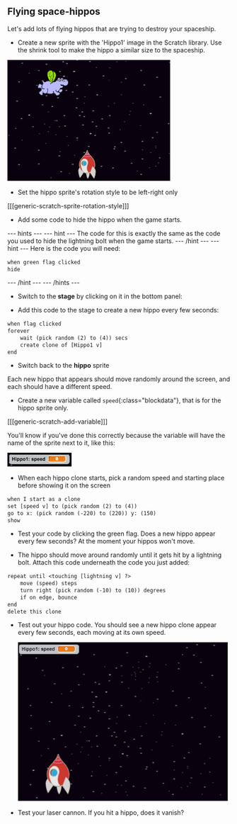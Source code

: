 ## Flying space-hippos

Let's add lots of flying hippos that are trying to destroy your spaceship.

+ Create a new sprite with the 'Hippo1' image in the Scratch library. Use the shrink tool to make the hippo a similar size to the spaceship.

![screenshot](images/invaders-hippo.png)

+ Set the hippo sprite's rotation style to be left-right only

[[[generic-scratch-sprite-rotation-style]]]

+ Add some code to hide the hippo when the game starts.

--- hints ---
--- hint ---
The code for this is exactly the same as the code you used to hide the lightning bolt when the game starts.
--- /hint ---
--- hint ---
Here is the code you will need:

```blocks
when green flag clicked
hide
```
--- /hint ---
--- /hints ---

+ Switch to the **stage** by clicking on it in the bottom panel:

+ Add this code to the stage to create a new hippo every few seconds:

```blocks
when flag clicked
forever
	wait (pick random (2) to (4)) secs
	create clone of [Hippo1 v]
end
```

+ Switch back to the **hippo** sprite

Each new hippo that appears should move randomly around the screen, and each should have a different speed.

+ Create a new variable called `speed`{:class="blockdata"}, that is for the hippo sprite only.

[[[generic-scratch-add-variable]]]

You'll know if you've done this correctly because the variable will have the name of the sprite next to it, like this:

![screenshot](images/invaders-var-test.png)

+ When each hippo clone starts, pick a random speed and starting place before showing it on the screen

```blocks
when I start as a clone
set [speed v] to (pick random (2) to (4))
go to x: (pick random (-220) to (220)) y: (150)
show
```

+ Test your code by clicking the green flag. Does a new hippo appear every few seconds? At the moment your hippos won't move.

+ The hippo should move around randomly until it gets hit by a lightning bolt. Attach this code underneath the code you just added:

```blocks
repeat until <touching [lightning v] ?>
	move (speed) steps
	turn right (pick random (-10) to (10)) degrees
	if on edge, bounce
end
delete this clone
```

+ Test out your hippo code. You should see a new hippo clone appear every few seconds, each moving at its own speed.

	![screenshot](images/hippo-clones.gif)

+ Test your laser cannon. If you hit a hippo, does it vanish?
